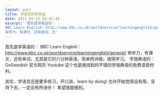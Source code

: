 ```yaml
---
layout: post
title: 学语言的好网站
date: 2011-04-25 18:42:44
excerpt: '首先是学英语的：
BBC Learn English：http://www.bbc.co.uk/worldservice/learningenglish/general/
有听力，有课文，还有单词，尤'
---
```




首先是学英语的：
BBC Learn English：http://www.bbc.co.uk/worldservice/learningenglish/general/
有听力，有课文，还有单词，尤其是它的六分钟英语，简单而详细，值得学习。
学瑞典语的：
GoSwedish 官方网页 Youtube 
这个也是我找到的不错的学瑞典语的免费语音材料。

其实，学语言还是要多练习，开口讲，learn by doing!
也许开始觉得没有用，坚持下去，一定会有所进步！
希望我能做到。


